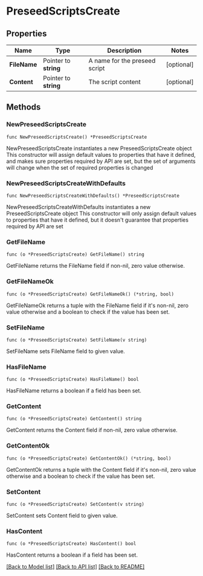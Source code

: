 # PreseedScriptsCreate

## Properties

Name | Type | Description | Notes
------------ | ------------- | ------------- | -------------
**FileName** | Pointer to **string** | A name for the preseed script | [optional] 
**Content** | Pointer to **string** | The script content | [optional] 

## Methods

### NewPreseedScriptsCreate

`func NewPreseedScriptsCreate() *PreseedScriptsCreate`

NewPreseedScriptsCreate instantiates a new PreseedScriptsCreate object
This constructor will assign default values to properties that have it defined,
and makes sure properties required by API are set, but the set of arguments
will change when the set of required properties is changed

### NewPreseedScriptsCreateWithDefaults

`func NewPreseedScriptsCreateWithDefaults() *PreseedScriptsCreate`

NewPreseedScriptsCreateWithDefaults instantiates a new PreseedScriptsCreate object
This constructor will only assign default values to properties that have it defined,
but it doesn't guarantee that properties required by API are set

### GetFileName

`func (o *PreseedScriptsCreate) GetFileName() string`

GetFileName returns the FileName field if non-nil, zero value otherwise.

### GetFileNameOk

`func (o *PreseedScriptsCreate) GetFileNameOk() (*string, bool)`

GetFileNameOk returns a tuple with the FileName field if it's non-nil, zero value otherwise
and a boolean to check if the value has been set.

### SetFileName

`func (o *PreseedScriptsCreate) SetFileName(v string)`

SetFileName sets FileName field to given value.

### HasFileName

`func (o *PreseedScriptsCreate) HasFileName() bool`

HasFileName returns a boolean if a field has been set.

### GetContent

`func (o *PreseedScriptsCreate) GetContent() string`

GetContent returns the Content field if non-nil, zero value otherwise.

### GetContentOk

`func (o *PreseedScriptsCreate) GetContentOk() (*string, bool)`

GetContentOk returns a tuple with the Content field if it's non-nil, zero value otherwise
and a boolean to check if the value has been set.

### SetContent

`func (o *PreseedScriptsCreate) SetContent(v string)`

SetContent sets Content field to given value.

### HasContent

`func (o *PreseedScriptsCreate) HasContent() bool`

HasContent returns a boolean if a field has been set.


[[Back to Model list]](../README.md#documentation-for-models) [[Back to API list]](../README.md#documentation-for-api-endpoints) [[Back to README]](../README.md)


